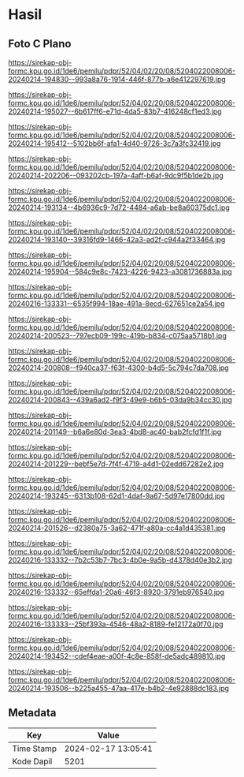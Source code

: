 # Hasil

## Foto C Plano

https://sirekap-obj-formc.kpu.go.id/1de6/pemilu/pdpr/52/04/02/20/08/5204022008006-20240214-194830--993a8a76-1914-446f-877b-a6e412297619.jpg

https://sirekap-obj-formc.kpu.go.id/1de6/pemilu/pdpr/52/04/02/20/08/5204022008006-20240214-195027--6b617ff6-e71d-4da5-83b7-416248cf1ed3.jpg

https://sirekap-obj-formc.kpu.go.id/1de6/pemilu/pdpr/52/04/02/20/08/5204022008006-20240214-195412--5102bb6f-afa1-4d40-9726-3c7a3fc32419.jpg

https://sirekap-obj-formc.kpu.go.id/1de6/pemilu/pdpr/52/04/02/20/08/5204022008006-20240214-202206--093202cb-197a-4aff-b6af-9dc9f5b1de2b.jpg

https://sirekap-obj-formc.kpu.go.id/1de6/pemilu/pdpr/52/04/02/20/08/5204022008006-20240214-193134--4b6936c9-7d72-4484-a6ab-be8a60375dc1.jpg

https://sirekap-obj-formc.kpu.go.id/1de6/pemilu/pdpr/52/04/02/20/08/5204022008006-20240214-193140--39316fd9-1466-42a3-ad2f-c944a2f33464.jpg

https://sirekap-obj-formc.kpu.go.id/1de6/pemilu/pdpr/52/04/02/20/08/5204022008006-20240214-195904--584c9e8c-7423-4226-9423-a3081736883a.jpg

https://sirekap-obj-formc.kpu.go.id/1de6/pemilu/pdpr/52/04/02/20/08/5204022008006-20240216-133331--6535f994-18ae-491a-8ecd-627651ce2a54.jpg

https://sirekap-obj-formc.kpu.go.id/1de6/pemilu/pdpr/52/04/02/20/08/5204022008006-20240214-200523--797ecb09-199c-419b-b834-c075aa5718b1.jpg

https://sirekap-obj-formc.kpu.go.id/1de6/pemilu/pdpr/52/04/02/20/08/5204022008006-20240214-200808--f940ca37-f63f-4300-b4d5-5c794c7da708.jpg

https://sirekap-obj-formc.kpu.go.id/1de6/pemilu/pdpr/52/04/02/20/08/5204022008006-20240214-200843--439a6ad2-f9f3-49e9-b6b5-03da9b34cc30.jpg

https://sirekap-obj-formc.kpu.go.id/1de6/pemilu/pdpr/52/04/02/20/08/5204022008006-20240214-201149--b6a6e80d-3ea3-4bd8-ac40-bab2fcfd1f1f.jpg

https://sirekap-obj-formc.kpu.go.id/1de6/pemilu/pdpr/52/04/02/20/08/5204022008006-20240214-201229--bebf5e7d-7f4f-4719-a4d1-02edd67282e2.jpg

https://sirekap-obj-formc.kpu.go.id/1de6/pemilu/pdpr/52/04/02/20/08/5204022008006-20240214-193245--6313b108-62d1-4daf-9a67-5d97e17800dd.jpg

https://sirekap-obj-formc.kpu.go.id/1de6/pemilu/pdpr/52/04/02/20/08/5204022008006-20240214-201526--d2380a75-3a62-471f-a80a-cc4a1d435381.jpg

https://sirekap-obj-formc.kpu.go.id/1de6/pemilu/pdpr/52/04/02/20/08/5204022008006-20240216-133332--7b2c53b7-7bc3-4b0e-9a5b-d4378d40e3b2.jpg

https://sirekap-obj-formc.kpu.go.id/1de6/pemilu/pdpr/52/04/02/20/08/5204022008006-20240216-133332--65effda1-20a6-46f3-8920-3791eb976540.jpg

https://sirekap-obj-formc.kpu.go.id/1de6/pemilu/pdpr/52/04/02/20/08/5204022008006-20240216-133333--25bf393a-4546-48a2-8189-fe12172a0f70.jpg

https://sirekap-obj-formc.kpu.go.id/1de6/pemilu/pdpr/52/04/02/20/08/5204022008006-20240214-193452--cdef4eae-a00f-4c8e-858f-de5adc489810.jpg

https://sirekap-obj-formc.kpu.go.id/1de6/pemilu/pdpr/52/04/02/20/08/5204022008006-20240214-193506--b225a455-47aa-417e-b4b2-4e92888dc183.jpg


## Metadata

| Key        | Value               |
| ---------- | ------------------- |
| Time Stamp | 2024-02-17 13:05:41 |
| Kode Dapil | 5201                |



